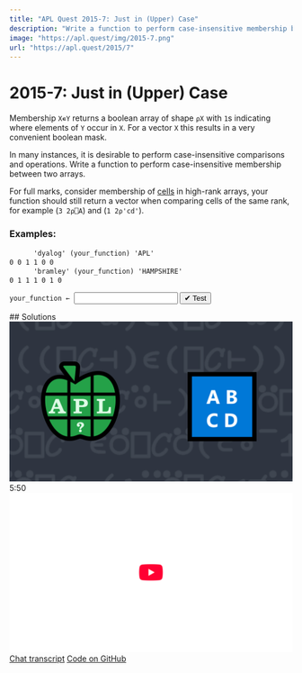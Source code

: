 ```yaml
---
title: "APL Quest 2015-7: Just in (Upper) Case"
description: "Write a function to perform case-insensitive membership between two arrays."
image: "https://apl.quest/img/2015-7.png"
url: "https://apl.quest/2015/7"
---
```


# <span class=s>2015-</span>7: Just in (Upper) Case
Membership `X∊Y` returns a boolean array of shape `⍴X` with `1`s indicating where elements of `Y` occur in `X`. For a vector `X` this results in a very convenient boolean mask.

In many instances, it is desirable to perform case-insensitive comparisons and operations. Write a function to perform case-insensitive membership between two arrays.

For full marks, consider membership of [cells](https://aplwiki.com/wiki/Cell) in high-rank arrays, your function should still return a vector when comparing cells of the same rank, for example (`3 2⍴⎕A`) and (`1 2⍴'cd'`).

### Examples:

```APL
      'dyalog' (your_function) 'APL'
0 0 1 1 0 0
      'bramley' (your_function) 'HAMPSHIRE'
0 1 1 1 0 1 0
```


                      
<div class="pdiv">
  <code onclick="p_Input.focus()">your_function ← </code><input id="p_Input" autocomplete="off" spellcheck="false" oninput="this.parentElement.querySelector`button`.disabled=false;localStorage.setItem(window.location.pathname,this.value)" onkeypress="subm(event)">
  <button onclick="alert$.next`Testing…`;submitSolution`p`" class="md-button md-button--primary">&#x2714; Test</button>
</div>
<p id="p_Output"></p>
## Solutions
<div onclick="play(this)" title="Video on YouTube" class="yt">
<img alt="Video Thumbnail" src="../../img/2015-7.png">
<time>5:50</time>
<img alt="YouTube" src="../../img/yt-big.png">
</div>
<a href="https://chat.stackexchange.com/transcript/52405?m=61731271#61731271" target="_blank" class="md-button md-button--primary">Chat transcript</a>
<a href="https://github.com/abrudz/apl_quest/blob/main/2015/7.apl" target="_blank" class="md-button md-button--primary right">Code on GitHub</a>

<script>
    testCases={"a":[["'dyalog'","'APL'"],["'transcend'","'INCANDESCENT'"]],"b":[["{⍵⌷⍨⊂?⍨≢⍵}5 2⍴⎕A","⍉⍪'CD'"],["↑'Amy' 'Pete' 'Leslie'","⍉⍪'LESLIE'"]],"f":"{⊃{(≢⍵)≥⍵⍳⍺}/1 ⎕C ⍺ ⍵}"}
    p_Input.value=localStorage.getItem(window.location.pathname)
    play=e=>e.outerHTML=`<iframe src="https://www.youtube.com/embed/syzyAQc11M8?list=PLYKQVqyrAEj9wDIUyLDGtDAFTKY38BUMN&autoplay=1" title="<span class=s>2015-</span>7: Just in (Upper) Case (APL Quest 2015-7)" frameborder="0" allow="accelerometer; autoplay; clipboard-write; encrypted-media; gyroscope; picture-in-picture; web-share" referrerpolicy="strict-origin-when-cross-origin" allowfullscreen></iframe>`
</script>
